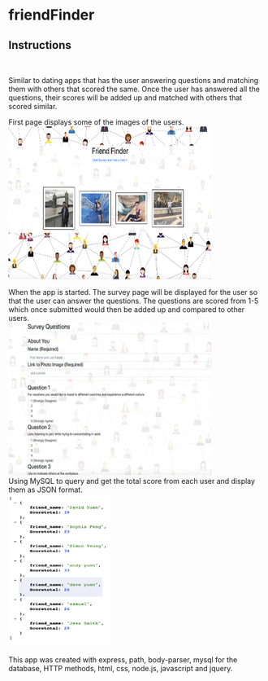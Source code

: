 # friendFinder

<h2><strong> Instructions </strong></h2><br>

Similar to dating apps that has the user answering questions and matching them with others that scored the same. Once the user has answered all the questions, their scores will be added up and matched with others that scored similar. 

First page displays some of the images of the users.
<br>
<img src ='./images/home.png' width ='400' height ='300'><br>


When the app is started. The survey page will be displayed for the user so that the user can answer the questions. The questions are scored from 1-5 which once submitted would then be added up and compared to other users.
<br>
<img src ='./images/survey.png' width ='400' height ='300'>
<br>
Using MySQL to query and get the total score from each user and display them as JSON format.
<br>
<img src ='./images/score.png' width ='200' height ='300'>


This app was created with express, path, body-parser, mysql for the database, HTTP methods, html, css, node.js, javascript and jquery. 



